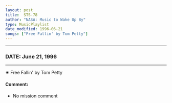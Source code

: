 ```yaml
---
layout: post
title:  STS-78
author: "NASA: Music to Wake Up By"
type: MusicPlaylist
date_modified: 1996-06-21
songs: ["Free Fallin' by Tom Petty"]
---
```


----
### DATE: June 21, 1996
----
✷ Free Fallin' by Tom Petty

#### Comment:
* No mission comment



<br/>
<center>
	<a target="_blank"
	   href="https://twitter.com/intent/tweet?hashtags=Space,NASA,Playlist,NASAWakeupCalls,SpaceProgram&text={{ page.author}}, '{{ page.songs.first }}' {{ page.title }}, {{ page.date | date: '%B %d, %Y' }}. {{ site.url }}{{ page.url }} @nasawakeupcalls">
	   <i class="fab fa-twitter" alt="Tweet this page" style="font-size: 1.3em;"></i>
	</a>
	&nbsp; 	<i class="fas fa-user-astronaut" style="font-size: 1.5em;"></i> &nbsp;
    <a type="amzn" search="'Free Fallin' by Tom Petty'" category="popular music">
        <i class="fab fa-amazon" style="font-size: 1.3em;"></i>
    </a>
</center>
